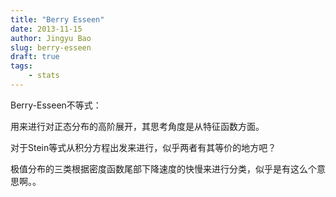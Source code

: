 ```yaml
---
title: "Berry Esseen"
date: 2013-11-15
author: Jingyu Bao
slug: berry-esseen
draft: true
tags:
    - stats
---
```



Berry-Esseen不等式：

用来进行对正态分布的高阶展开，其思考角度是从特征函数方面。

对于Stein等式从积分方程出发来进行，似乎两者有其等价的地方吧？

极值分布的三类根据密度函数尾部下降速度的快慢来进行分类，似乎是有这么个意思啊。。
